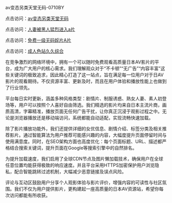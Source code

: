 av变态另类天堂无码-0710BY

点击访问：<a href="https://heiliaoe8ajia.pages.dev">av变态另类天堂无码</a>

点击访问：<a href="https://heiliaoxqkkct.pages.dev">人妻被黑人猛烈进入a片</a>

点击访问：<a href="https://heiliaoxwd5i8.pages.dev">免费一级无码婬片A片</a>

点击访问：<a href="https://heiliaowt0d7p.pages.dev">成人色站久久综合</a>

在竞争激烈的网络环境中，拥有一个可以随时免费观看高质量日本AV影片的平台，成为广大用户的核心需求。我们理解观众对于“不卡顿”“无广告”“内容丰富”这些关键词的极致追求，因此精心打造了这一站点，旨在满足每一位用户对于日AV影片的观看期待。不仅资源丰富、更新及时，而且在用户体验和播放性能上也做到了行业领先。

平台每日实时更新，涵盖多种风格类型：剧情片、制服诱惑、熟女人妻、素人初登场等，用户可以按照个人喜好自由筛选。我们精选的影片均来自日本主流片商，画质高清，字幕精准，播放页面无任何广告干扰，让你真正沉浸于观影过程之中。无论是浏览器播放还是移动端访问，系统都能自动适配，实现流畅快速加载。

除了影片播放功能外，我们还提供详细的女优信息、剧情介绍、标签分类及相关推荐影片。通过智能算法为用户推荐可能感兴趣的内容，大幅度提升页面停留时间与使用满意度。同时，在SEO架构方面也高度优化：每个页面标题、URL、描述都严格结合搜索关键词，提升页面在Google等搜索引擎中的自然排名。

为提升加载速度，我们启用了全球CDN节点及图片懒加载技术，确保用户在全球任意位置均能获得极致的响应速度。并且平台采用HTTPS加密保护用户浏览隐私，配合智能跳转过滤机制，大幅减少恶意链接及误点风险。

评论与互动区鼓励用户分享个人观影体验与影片评价，增强内容的可读性与社区氛围。我们不仅为用户提供影片，更构建起一座高质量的日本AV资源站，希望你每次访问都能有所收获。

<span style="display:none;">[Canonical link]( https://github.com/riben54550/467497 )</span>
